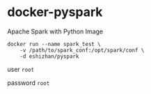 # docker-pyspark
Apache Spark with Python Image

```
docker run --name spark_test \
    -v /path/to/spark_conf:/opt/spark/conf \
    -d eshizhan/pyspark
```

user `root`

password `root`
